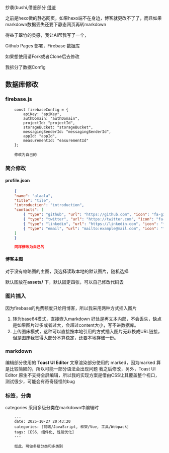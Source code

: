 抄袭(bushi,借鉴部分 [借鉴](https://kazama-suichiku.github.io/)

之前是hexo做的静态网页，如果hexo端不在身边，博客就更改不了了，而且如果markdown数据丢失还要下静态网页再转markdown


得益于翠竹的灵感，我让AI帮我写了一个，

Github Pages 部署，Firebase 数据库  

如果想使用请Fork或者Clone后去修改

我拆分了数据Config



## 数据库修改
### firebase.js
```javascripts
    const firebaseConfig = {
        apiKey: "apiKey",
        authDomain: "authDomain",
        projectId: "projectId",
        storageBucket: "storageBucket",
        messagingSenderId: "messagingSenderId",
        appId: "appId",
        measurementId: "easurementId"
    };

    修改为自己的
```


### 简介修改
#### profile.json
```json
    {
    "name": "alaala",
    "title": "tile",
    "introduction": "introduction",
    "contacts": [
        { "type": "github", "url": "https://github.com", "icon": "fa-github" },
        { "type": "twitter", "url": "https://twitter.com", "icon": "fa-twitter" },
        { "type": "linkedin", "url": "https://linkedin.com", "icon": "fa-linkedin" },
        { "type": "email", "url": "mailto:example@mail.com", "icon": "fa-envelope" }
    ]
    }

    同样修改为自己的
```
#### 博客主图
对于没有缩略图的主图，我选择读取本地的默认图片，随机选择 

默认图放在**assets/** 下，默认固定四张，可以自己修改代码去


### 图片插入
因为firebase的免费额度只给用博客，所以我采用两种方式插入图片

1. 转为base64模式，直接嵌入markdown 好处是再文本内部，不会丢失，缺点是如果图片过多或者过大，会超过content大小，写不进数据库。
2. 上传图床模式，这种可以直接按本地引用的方式插入图片无非换成URL链接，但是图床我觉得大部分不算稳定，还要本地存储一份。

### markdown
编辑部分使用的 **Toast UI Editor** 文章渲染部分使用的 marked，因为marked 算是比较简陋的，所以可能一部分语法会出现问题 我之后修改，另外，Toast UI Editor  原生不支持全屏编辑，所以我的实现方案是借由CSS让其覆盖整个视口，测试很少，可能会有奇奇怪怪的bug

### 标签，分类

categories 采用多级分类在markdown中编辑时  
```
    ---
    date: 2025-10-27 20:43:20
    categories: [前端/JavaScript, 框架/Vue, 工具/Webpack]
    tags: [ES6, 组件化, 性能优化]
    ---

    如此，可做多级分类和多类别
```
